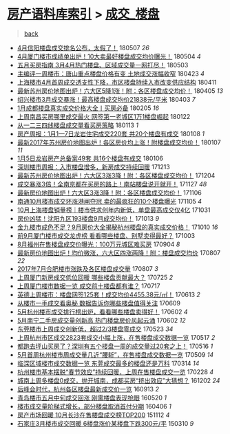 [房产语料库索引](../../README.md)  > [成交_楼盘](成交_楼盘.md)
====
> [back](../README.md)

- [4月信阳楼盘成交排名公布，太假了！](http://jkwz.applinzi.com/ittc/7100411519185716234.html#4%E6%9C%88%E4%BF%A1%E9%98%B3%E6%A5%BC%E7%9B%98%E6%88%90%E4%BA%A4%E6%8E%92%E5%90%8D%E5%85%AC%E5%B8%83%EF%BC%8C%E5%A4%AA%E5%81%87%E4%BA%86%EF%BC%81) 180507 *26* 
- [4月厦门楼市成绩单出炉！10大卖最好楼盘成交均价曝光！](http://jkwz.applinzi.com/ittc/7099170416306422795.html#4%E6%9C%88%E5%8E%A6%E9%97%A8%E6%A5%BC%E5%B8%82%E6%88%90%E7%BB%A9%E5%8D%95%E5%87%BA%E7%82%89%EF%BC%8110%E5%A4%A7%E5%8D%96%E6%9C%80%E5%A5%BD%E6%A5%BC%E7%9B%98%E6%88%90%E4%BA%A4%E5%9D%87%E4%BB%B7%E6%9B%9D%E5%85%89%EF%BC%81) 180504 *4* 
- [五月买房指南 3月4月热门楼盘、区域成交量一网打尽！](http://jkwz.applinzi.com/ittc/7098840721304060935.html#%E4%BA%94%E6%9C%88%E4%B9%B0%E6%88%BF%E6%8C%87%E5%8D%97+3%E6%9C%884%E6%9C%88%E7%83%AD%E9%97%A8%E6%A5%BC%E7%9B%98%E3%80%81%E5%8C%BA%E5%9F%9F%E6%88%90%E4%BA%A4%E9%87%8F%E4%B8%80%E7%BD%91%E6%89%93%E5%B0%BD%EF%BC%81) 180503  
- [主编评一周楼市：唐山重点楼盘价格有变 土地成交涨幅收窄](http://jkwz.applinzi.com/ittc/7095207588415407110.html#%E4%B8%BB%E7%BC%96%E8%AF%84%E4%B8%80%E5%91%A8%E6%A5%BC%E5%B8%82%EF%BC%9A%E5%94%90%E5%B1%B1%E9%87%8D%E7%82%B9%E6%A5%BC%E7%9B%98%E4%BB%B7%E6%A0%BC%E6%9C%89%E5%8F%98+%E5%9C%9F%E5%9C%B0%E6%88%90%E4%BA%A4%E6%B6%A8%E5%B9%85%E6%94%B6%E7%AA%84) 180423 *4* 
- [上海楼市4月首周成交透支性下降，市区楼盘持续入市改变供应结构](http://jkwz.applinzi.com/ittc/7090643338850206730.html#%E4%B8%8A%E6%B5%B7%E6%A5%BC%E5%B8%824%E6%9C%88%E9%A6%96%E5%91%A8%E6%88%90%E4%BA%A4%E9%80%8F%E6%94%AF%E6%80%A7%E4%B8%8B%E9%99%8D%EF%BC%8C%E5%B8%82%E5%8C%BA%E6%A5%BC%E7%9B%98%E6%8C%81%E7%BB%AD%E5%85%A5%E5%B8%82%E6%94%B9%E5%8F%98%E4%BE%9B%E5%BA%94%E7%BB%93%E6%9E%84) 180411  
- [最新苏州房价地图出炉！六大区5降1涨！附：各区楼盘成交均价！](http://jkwz.applinzi.com/ittc/7088589127840957457.html#%E6%9C%80%E6%96%B0%E8%8B%8F%E5%B7%9E%E6%88%BF%E4%BB%B7%E5%9C%B0%E5%9B%BE%E5%87%BA%E7%82%89%EF%BC%81%E5%85%AD%E5%A4%A7%E5%8C%BA5%E9%99%8D1%E6%B6%A8%EF%BC%81%E9%99%84%EF%BC%9A%E5%90%84%E5%8C%BA%E6%A5%BC%E7%9B%98%E6%88%90%E4%BA%A4%E5%9D%87%E4%BB%B7%EF%BC%81) 180405 *13* 
- [绍兴楼市3月成交暴涨！最高楼盘成交均价21838元/平米](http://jkwz.applinzi.com/ittc/7087775425399096331.html#%E7%BB%8D%E5%85%B4%E6%A5%BC%E5%B8%823%E6%9C%88%E6%88%90%E4%BA%A4%E6%9A%B4%E6%B6%A8%EF%BC%81%E6%9C%80%E9%AB%98%E6%A5%BC%E7%9B%98%E6%88%90%E4%BA%A4%E5%9D%87%E4%BB%B721838%E5%85%83%2F%E5%B9%B3%E7%B1%B3) 180403 *7* 
- [1月成都楼盘真实成交价格大全丨买房必备](http://jkwz.applinzi.com/ittc/7066724071914357777.html#1%E6%9C%88%E6%88%90%E9%83%BD%E6%A5%BC%E7%9B%98%E7%9C%9F%E5%AE%9E%E6%88%90%E4%BA%A4%E4%BB%B7%E6%A0%BC%E5%A4%A7%E5%85%A8%E4%B8%A8%E4%B9%B0%E6%88%BF%E5%BF%85%E5%A4%87) 180205 *16* 
- [上周南昌买房哪里成交最火 网签第一老城区1万1楼盘崛起](http://jkwz.applinzi.com/ittc/7061362154861495313.html#%E4%B8%8A%E5%91%A8%E5%8D%97%E6%98%8C%E4%B9%B0%E6%88%BF%E5%93%AA%E9%87%8C%E6%88%90%E4%BA%A4%E6%9C%80%E7%81%AB+%E7%BD%91%E7%AD%BE%E7%AC%AC%E4%B8%80%E8%80%81%E5%9F%8E%E5%8C%BA1%E4%B8%871%E6%A5%BC%E7%9B%98%E5%B4%9B%E8%B5%B7) 180122  
- [从一二三四线楼盘成交量看买房策略](http://jkwz.applinzi.com/ittc/7058000621238486033.html#%E4%BB%8E%E4%B8%80%E4%BA%8C%E4%B8%89%E5%9B%9B%E7%BA%BF%E6%A5%BC%E7%9B%98%E6%88%90%E4%BA%A4%E9%87%8F%E7%9C%8B%E4%B9%B0%E6%88%BF%E7%AD%96%E7%95%A5) 180113 *1* 
- [房产周报：1月1—7日龙岩住宅成交220套 共20个楼盘有成交](http://jkwz.applinzi.com/ittc/7056156488874066954.html#%E6%88%BF%E4%BA%A7%E5%91%A8%E6%8A%A5%EF%BC%9A1%E6%9C%881%E2%80%947%E6%97%A5%E9%BE%99%E5%B2%A9%E4%BD%8F%E5%AE%85%E6%88%90%E4%BA%A4220%E5%A5%97+%E5%85%B120%E4%B8%AA%E6%A5%BC%E7%9B%98%E6%9C%89%E6%88%90%E4%BA%A4) 180108 *1* 
- [最新2017年苏州房价地图出炉！各区房价均上涨！附楼盘成交均价！](http://jkwz.applinzi.com/ittc/7055921188449027088.html#%E6%9C%80%E6%96%B02017%E5%B9%B4%E8%8B%8F%E5%B7%9E%E6%88%BF%E4%BB%B7%E5%9C%B0%E5%9B%BE%E5%87%BA%E7%82%89%EF%BC%81%E5%90%84%E5%8C%BA%E6%88%BF%E4%BB%B7%E5%9D%87%E4%B8%8A%E6%B6%A8%EF%BC%81%E9%99%84%E6%A5%BC%E7%9B%98%E6%88%90%E4%BA%A4%E5%9D%87%E4%BB%B7%EF%BC%81) 180107 *11* 
- [1月5日龙岩房产总备案49套 共16个楼盘有成交](http://jkwz.applinzi.com/ittc/7055399784473429008.html#1%E6%9C%885%E6%97%A5%E9%BE%99%E5%B2%A9%E6%88%BF%E4%BA%A7%E6%80%BB%E5%A4%87%E6%A1%8849%E5%A5%97+%E5%85%B116%E4%B8%AA%E6%A5%BC%E7%9B%98%E6%9C%89%E6%88%90%E4%BA%A4) 180106  
- [深圳楼市周报：入市楼盘增多，新房成交持续回暖](http://jkwz.applinzi.com/ittc/7046620604378121232.html#%E6%B7%B1%E5%9C%B3%E6%A5%BC%E5%B8%82%E5%91%A8%E6%8A%A5%EF%BC%9A%E5%85%A5%E5%B8%82%E6%A5%BC%E7%9B%98%E5%A2%9E%E5%A4%9A%EF%BC%8C%E6%96%B0%E6%88%BF%E6%88%90%E4%BA%A4%E6%8C%81%E7%BB%AD%E5%9B%9E%E6%9A%96) 171213  
- [最新苏州房价地图出炉！六大区3涨3降！附：各区楼盘成交均价！](http://jkwz.applinzi.com/ittc/7043330439912096529.html#%E6%9C%80%E6%96%B0%E8%8B%8F%E5%B7%9E%E6%88%BF%E4%BB%B7%E5%9C%B0%E5%9B%BE%E5%87%BA%E7%82%89%EF%BC%81%E5%85%AD%E5%A4%A7%E5%8C%BA3%E6%B6%A83%E9%99%8D%EF%BC%81%E9%99%84%EF%BC%9A%E5%90%84%E5%8C%BA%E6%A5%BC%E7%9B%98%E6%88%90%E4%BA%A4%E5%9D%87%E4%BB%B7%EF%BC%81) 171204  
- [成交暴涨3倍！全南京都在买房的路上！南站楼盘说开就开！](http://jkwz.applinzi.com/ittc/7040545465651692561.html#%E6%88%90%E4%BA%A4%E6%9A%B4%E6%B6%A83%E5%80%8D%EF%BC%81%E5%85%A8%E5%8D%97%E4%BA%AC%E9%83%BD%E5%9C%A8%E4%B9%B0%E6%88%BF%E7%9A%84%E8%B7%AF%E4%B8%8A%EF%BC%81%E5%8D%97%E7%AB%99%E6%A5%BC%E7%9B%98%E8%AF%B4%E5%BC%80%E5%B0%B1%E5%BC%80%EF%BC%81) 171127 *48* 
- [最新房价地图出炉！六大区3涨3降！附：各区楼盘成交均价！](http://jkwz.applinzi.com/ittc/7032945782330754065.html#%E6%9C%80%E6%96%B0%E6%88%BF%E4%BB%B7%E5%9C%B0%E5%9B%BE%E5%87%BA%E7%82%89%EF%BC%81%E5%85%AD%E5%A4%A7%E5%8C%BA3%E6%B6%A83%E9%99%8D%EF%BC%81%E9%99%84%EF%BC%9A%E5%90%84%E5%8C%BA%E6%A5%BC%E7%9B%98%E6%88%90%E4%BA%A4%E5%9D%87%E4%BB%B7%EF%BC%81) 171106  
- [南通10月楼市成交环涨港闸夺冠 卖的最疯狂的10个楼盘曝光](http://jkwz.applinzi.com/ittc/7032597656684200977.html#%E5%8D%97%E9%80%9A10%E6%9C%88%E6%A5%BC%E5%B8%82%E6%88%90%E4%BA%A4%E7%8E%AF%E6%B6%A8%E6%B8%AF%E9%97%B8%E5%A4%BA%E5%86%A0+%E5%8D%96%E7%9A%84%E6%9C%80%E7%96%AF%E7%8B%82%E7%9A%8410%E4%B8%AA%E6%A5%BC%E7%9B%98%E6%9B%9D%E5%85%89) 171105 *4* 
- [10月上海楼盘销量榜｜楼市供求创年内新低，单盘最高成交仅4亿](http://jkwz.applinzi.com/ittc/7030657807718810641.html#10%E6%9C%88%E4%B8%8A%E6%B5%B7%E6%A5%BC%E7%9B%98%E9%94%80%E9%87%8F%E6%A6%9C%EF%BD%9C%E6%A5%BC%E5%B8%82%E4%BE%9B%E6%B1%82%E5%88%9B%E5%B9%B4%E5%86%85%E6%96%B0%E4%BD%8E%EF%BC%8C%E5%8D%95%E7%9B%98%E6%9C%80%E9%AB%98%E6%88%90%E4%BA%A4%E4%BB%854%E4%BA%BF) 171031  
- [房价凶猛！沈阳九区193楼盘9月成交均价！](http://jkwz.applinzi.com/ittc/7023868118114501648.html#%E6%88%BF%E4%BB%B7%E5%87%B6%E7%8C%9B%EF%BC%81%E6%B2%88%E9%98%B3%E4%B9%9D%E5%8C%BA193%E6%A5%BC%E7%9B%989%E6%9C%88%E6%88%90%E4%BA%A4%E5%9D%87%E4%BB%B7%EF%BC%81) 171013 *9* 
- [金九楼市成色不足？9月房价大全揭秘杭州楼盘的真实成交价格！](http://jkwz.applinzi.com/ittc/7022736566664037393.html#%E9%87%91%E4%B9%9D%E6%A5%BC%E5%B8%82%E6%88%90%E8%89%B2%E4%B8%8D%E8%B6%B3%EF%BC%9F9%E6%9C%88%E6%88%BF%E4%BB%B7%E5%A4%A7%E5%85%A8%E6%8F%AD%E7%A7%98%E6%9D%AD%E5%B7%9E%E6%A5%BC%E7%9B%98%E7%9A%84%E7%9C%9F%E5%AE%9E%E6%88%90%E4%BA%A4%E4%BB%B7%E6%A0%BC%EF%BC%81) 171010 *16* 
- [前9月厦门楼市成交龙虎榜 看看哪些楼盘、别墅卖得最好？](http://jkwz.applinzi.com/ittc/7020114022677087249.html#%E5%89%8D9%E6%9C%88%E5%8E%A6%E9%97%A8%E6%A5%BC%E5%B8%82%E6%88%90%E4%BA%A4%E9%BE%99%E8%99%8E%E6%A6%9C+%E7%9C%8B%E7%9C%8B%E5%93%AA%E4%BA%9B%E6%A5%BC%E7%9B%98%E3%80%81%E5%88%AB%E5%A2%85%E5%8D%96%E5%BE%97%E6%9C%80%E5%A5%BD%EF%BC%9F) 171003  
- [8月福州在售楼盘成交价曝光：100万元城区难买房](http://jkwz.applinzi.com/ittc/7009499275267146768.html#8%E6%9C%88%E7%A6%8F%E5%B7%9E%E5%9C%A8%E5%94%AE%E6%A5%BC%E7%9B%98%E6%88%90%E4%BA%A4%E4%BB%B7%E6%9B%9D%E5%85%89%EF%BC%9A100%E4%B8%87%E5%85%83%E5%9F%8E%E5%8C%BA%E9%9A%BE%E4%B9%B0%E6%88%BF) 170904 *8* 
- [最新房价地图出炉！均价微涨，六大区四涨两降！附：楼盘成交均价](http://jkwz.applinzi.com/ittc/6999183389931078672.html#%E6%9C%80%E6%96%B0%E6%88%BF%E4%BB%B7%E5%9C%B0%E5%9B%BE%E5%87%BA%E7%82%89%EF%BC%81%E5%9D%87%E4%BB%B7%E5%BE%AE%E6%B6%A8%EF%BC%8C%E5%85%AD%E5%A4%A7%E5%8C%BA%E5%9B%9B%E6%B6%A8%E4%B8%A4%E9%99%8D%EF%BC%81%E9%99%84%EF%BC%9A%E6%A5%BC%E7%9B%98%E6%88%90%E4%BA%A4%E5%9D%87%E4%BB%B7) 170807 *22* 
- [2017年7月合肥楼市涨跌及各区楼盘成交量](http://jkwz.applinzi.com/ittc/6999048602931168273.html#2017%E5%B9%B47%E6%9C%88%E5%90%88%E8%82%A5%E6%A5%BC%E5%B8%82%E6%B6%A8%E8%B7%8C%E5%8F%8A%E5%90%84%E5%8C%BA%E6%A5%BC%E7%9B%98%E6%88%90%E4%BA%A4%E9%87%8F) 170807 *3* 
- [上周厦门新房成交低位回暖 哪些楼盘贡献最大？](http://jkwz.applinzi.com/ittc/6994195795694584849.html#%E4%B8%8A%E5%91%A8%E5%8E%A6%E9%97%A8%E6%96%B0%E6%88%BF%E6%88%90%E4%BA%A4%E4%BD%8E%E4%BD%8D%E5%9B%9E%E6%9A%96+%E5%93%AA%E4%BA%9B%E6%A5%BC%E7%9B%98%E8%B4%A1%E7%8C%AE%E6%9C%80%E5%A4%A7%EF%BC%9F) 170725 *2* 
- [上周厦门楼市数据一览 成交前十楼盘都有谁？](http://jkwz.applinzi.com/ittc/6991322271300715536.html#%E4%B8%8A%E5%91%A8%E5%8E%A6%E9%97%A8%E6%A5%BC%E5%B8%82%E6%95%B0%E6%8D%AE%E4%B8%80%E8%A7%88+%E6%88%90%E4%BA%A4%E5%89%8D%E5%8D%81%E6%A5%BC%E7%9B%98%E9%83%BD%E6%9C%89%E8%B0%81%EF%BC%9F) 170717  
- [英德上周楼市：楼盘网签125套！成交均价4455.38元/㎡！](http://jkwz.applinzi.com/ittc/6978797838367458308.html#%E8%8B%B1%E5%BE%B7%E4%B8%8A%E5%91%A8%E6%A5%BC%E5%B8%82%EF%BC%9A%E6%A5%BC%E7%9B%98%E7%BD%91%E7%AD%BE125%E5%A5%97%EF%BC%81%E6%88%90%E4%BA%A4%E5%9D%87%E4%BB%B74455.38%E5%85%83%2F%E3%8E%A1%EF%BC%81) 170613 *2* 
- [从楼市一手成交看奥秘 数据告诉你哪些楼盘值得关注](http://jkwz.applinzi.com/ittc/6977237273580930052.html#%E4%BB%8E%E6%A5%BC%E5%B8%82%E4%B8%80%E6%89%8B%E6%88%90%E4%BA%A4%E7%9C%8B%E5%A5%A5%E7%A7%98+%E6%95%B0%E6%8D%AE%E5%91%8A%E8%AF%89%E4%BD%A0%E5%93%AA%E4%BA%9B%E6%A5%BC%E7%9B%98%E5%80%BC%E5%BE%97%E5%85%B3%E6%B3%A8) 170609  
- [5月杭州楼市成交排行榜出炉，看看哪些楼盘卖得好！](http://jkwz.applinzi.com/ittc/6974587524230939653.html#5%E6%9C%88%E6%9D%AD%E5%B7%9E%E6%A5%BC%E5%B8%82%E6%88%90%E4%BA%A4%E6%8E%92%E8%A1%8C%E6%A6%9C%E5%87%BA%E7%82%89%EF%BC%8C%E7%9C%8B%E7%9C%8B%E5%93%AA%E4%BA%9B%E6%A5%BC%E7%9B%98%E5%8D%96%E5%BE%97%E5%A5%BD%EF%BC%81) 170602 *4* 
- [5月南宁二手房成交量创新高 热门楼盘房价风起云涌](http://jkwz.applinzi.com/ittc/6974510029020333061.html#5%E6%9C%88%E5%8D%97%E5%AE%81%E4%BA%8C%E6%89%8B%E6%88%BF%E6%88%90%E4%BA%A4%E9%87%8F%E5%88%9B%E6%96%B0%E9%AB%98+%E7%83%AD%E9%97%A8%E6%A5%BC%E7%9B%98%E6%88%BF%E4%BB%B7%E9%A3%8E%E8%B5%B7%E4%BA%91%E6%B6%8C) 170602 *12* 
- [东莞楼市上周成交创新低，超过2/3楼盘零成交](http://jkwz.applinzi.com/ittc/6970793598156014597.html#%E4%B8%9C%E8%8E%9E%E6%A5%BC%E5%B8%82%E4%B8%8A%E5%91%A8%E6%88%90%E4%BA%A4%E5%88%9B%E6%96%B0%E4%BD%8E%EF%BC%8C%E8%B6%85%E8%BF%872%2F3%E6%A5%BC%E7%9B%98%E9%9B%B6%E6%88%90%E4%BA%A4) 170523 *34* 
- [上周杭州市区成交2823套成交小幅上涨，在售楼盘成交数据一览](http://jkwz.applinzi.com/ittc/6968726139907343364.html#%E4%B8%8A%E5%91%A8%E6%9D%AD%E5%B7%9E%E5%B8%82%E5%8C%BA%E6%88%90%E4%BA%A42823%E5%A5%97%E6%88%90%E4%BA%A4%E5%B0%8F%E5%B9%85%E4%B8%8A%E6%B6%A8%EF%BC%8C%E5%9C%A8%E5%94%AE%E6%A5%BC%E7%9B%98%E6%88%90%E4%BA%A4%E6%95%B0%E6%8D%AE%E4%B8%80%E8%A7%88) 170517 *2* 
- [都跑去坪山买房了？深圳有五个楼盘一周的成交量过20套之上！](http://jkwz.applinzi.com/ittc/6968168730918913029.html#%E9%83%BD%E8%B7%91%E5%8E%BB%E5%9D%AA%E5%B1%B1%E4%B9%B0%E6%88%BF%E4%BA%86%EF%BC%9F%E6%B7%B1%E5%9C%B3%E6%9C%89%E4%BA%94%E4%B8%AA%E6%A5%BC%E7%9B%98%E4%B8%80%E5%91%A8%E7%9A%84%E6%88%90%E4%BA%A4%E9%87%8F%E8%BF%8720%E5%A5%97%E4%B9%8B%E4%B8%8A%EF%BC%81) 170516 *1* 
- [5月首周杭州楼市周成交量几近“腰斩”，在售楼盘成交数据一览](http://jkwz.applinzi.com/ittc/6965732127793480708.html#5%E6%9C%88%E9%A6%96%E5%91%A8%E6%9D%AD%E5%B7%9E%E6%A5%BC%E5%B8%82%E5%91%A8%E6%88%90%E4%BA%A4%E9%87%8F%E5%87%A0%E8%BF%91%E2%80%9C%E8%85%B0%E6%96%A9%E2%80%9D%EF%BC%8C%E5%9C%A8%E5%94%AE%E6%A5%BC%E7%9B%98%E6%88%90%E4%BA%A4%E6%95%B0%E6%8D%AE%E4%B8%80%E8%A7%88) 170509 *14* 
- [临深区域楼市成交数据一览 东莞成交最多的楼盘还是万科](http://jkwz.applinzi.com/ittc/6944876645268849669.html#%E4%B8%B4%E6%B7%B1%E5%8C%BA%E5%9F%9F%E6%A5%BC%E5%B8%82%E6%88%90%E4%BA%A4%E6%95%B0%E6%8D%AE%E4%B8%80%E8%A7%88+%E4%B8%9C%E8%8E%9E%E6%88%90%E4%BA%A4%E6%9C%80%E5%A4%9A%E7%9A%84%E6%A5%BC%E7%9B%98%E8%BF%98%E6%98%AF%E4%B8%87%E7%A7%91) 170314 *14* 
- [杭州楼市基本摆脱“春节效应”持续回暖，上周在售楼盘成交一览](http://jkwz.applinzi.com/ittc/6939754538801300484.html#%E6%9D%AD%E5%B7%9E%E6%A5%BC%E5%B8%82%E5%9F%BA%E6%9C%AC%E6%91%86%E8%84%B1%E2%80%9C%E6%98%A5%E8%8A%82%E6%95%88%E5%BA%94%E2%80%9D%E6%8C%81%E7%BB%AD%E5%9B%9E%E6%9A%96%EF%BC%8C%E4%B8%8A%E5%91%A8%E5%9C%A8%E5%94%AE%E6%A5%BC%E7%9B%98%E6%88%90%E4%BA%A4%E4%B8%80%E8%A7%88) 170228 *4* 
- [城南上周多楼盘0成交，抛开城南，成都买房“挤出效应”大猜想？](http://jkwz.applinzi.com/ittc/6906967731848365060.html#%E5%9F%8E%E5%8D%97%E4%B8%8A%E5%91%A8%E5%A4%9A%E6%A5%BC%E7%9B%980%E6%88%90%E4%BA%A4%EF%BC%8C%E6%8A%9B%E5%BC%80%E5%9F%8E%E5%8D%97%EF%BC%8C%E6%88%90%E9%83%BD%E4%B9%B0%E6%88%BF%E2%80%9C%E6%8C%A4%E5%87%BA%E6%95%88%E5%BA%94%E2%80%9D%E5%A4%A7%E7%8C%9C%E6%83%B3%EF%BC%9F) 161202 *24* 
- [后峰会时代，杭州各区楼盘最新成交价一览](http://jkwz.applinzi.com/ittc/6877415245022233604.html#%E5%90%8E%E5%B3%B0%E4%BC%9A%E6%97%B6%E4%BB%A3%EF%BC%8C%E6%9D%AD%E5%B7%9E%E5%90%84%E5%8C%BA%E6%A5%BC%E7%9B%98%E6%9C%80%E6%96%B0%E6%88%90%E4%BA%A4%E4%BB%B7%E4%B8%80%E8%A7%88) 160913 *2* 
- [青岛楼市五月中旬成交回涨 刚需楼盘表现抢眼](http://jkwz.applinzi.com/ittc/6834268458627630084.html#%E9%9D%92%E5%B2%9B%E6%A5%BC%E5%B8%82%E4%BA%94%E6%9C%88%E4%B8%AD%E6%97%AC%E6%88%90%E4%BA%A4%E5%9B%9E%E6%B6%A8+%E5%88%9A%E9%9C%80%E6%A5%BC%E7%9B%98%E8%A1%A8%E7%8E%B0%E6%8A%A2%E7%9C%BC) 160520 *1* 
- [楼市成交量阶梯式增长，部分楼盘取消首付分期](http://jkwz.applinzi.com/ittc/6817843886357480452.html#%E6%A5%BC%E5%B8%82%E6%88%90%E4%BA%A4%E9%87%8F%E9%98%B6%E6%A2%AF%E5%BC%8F%E5%A2%9E%E9%95%BF%EF%BC%8C%E9%83%A8%E5%88%86%E6%A5%BC%E7%9B%98%E5%8F%96%E6%B6%88%E9%A6%96%E4%BB%98%E5%88%86%E6%9C%9F) 160406 *1* 
- [房产市场回暖 10月长沙在售楼盘成交榜TOP200](http://jkwz.applinzi.com/ittc/6763805554392957956.html#%E6%88%BF%E4%BA%A7%E5%B8%82%E5%9C%BA%E5%9B%9E%E6%9A%96+10%E6%9C%88%E9%95%BF%E6%B2%99%E5%9C%A8%E5%94%AE%E6%A5%BC%E7%9B%98%E6%88%90%E4%BA%A4%E6%A6%9CTOP200) 151112 *4* 
- [石家庄3月楼市成交回暖 6楼盘涨价某楼盘下跌300元/平](http://jkwz.applinzi.com/ittc/547650611394305754.html#%E7%9F%B3%E5%AE%B6%E5%BA%843%E6%9C%88%E6%A5%BC%E5%B8%82%E6%88%90%E4%BA%A4%E5%9B%9E%E6%9A%96+6%E6%A5%BC%E7%9B%98%E6%B6%A8%E4%BB%B7%E6%9F%90%E6%A5%BC%E7%9B%98%E4%B8%8B%E8%B7%8C300%E5%85%83%2F%E5%B9%B3) 150310 *9* 

